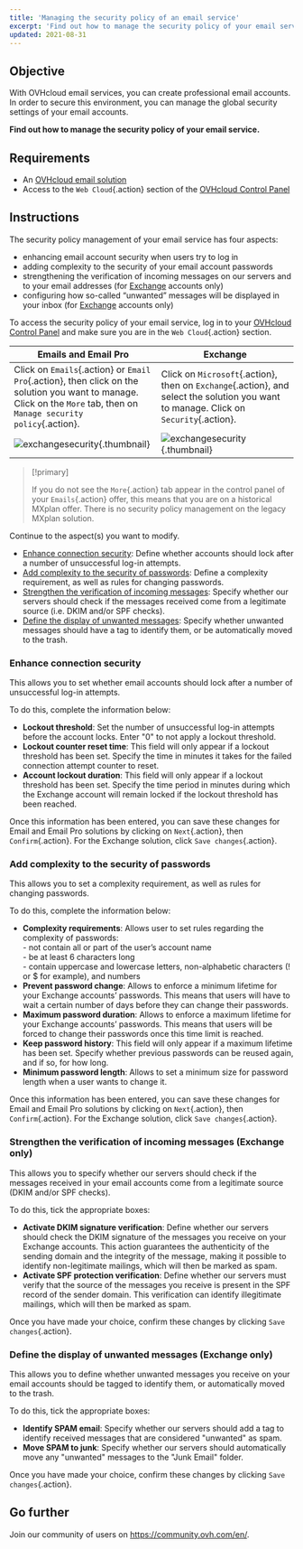 ```yaml
---
title: 'Managing the security policy of an email service'
excerpt: 'Find out how to manage the security policy of your email service'
updated: 2021-08-31
---
```


## Objective

With OVHcloud email services, you can create professional email accounts. In order to secure this environment, you can manage the global security settings of your email accounts.

**Find out how to manage the security policy of your email service.**

## Requirements

- An [OVHcloud email solution](/links/web/emails)
- Access to the `Web Cloud`{.action} section of the [OVHcloud Control Panel](/links/manager)

## Instructions

The security policy management of your email service has four aspects:

- enhancing email account security when users try to log in
- adding complexity to the security of your email account passwords
- strengthening the verification of incoming messages on our servers and to your email addresses (for [Exchange](/links/web/emails-hosted-exchange) accounts only)
- configuring how so-called “unwanted” messages will be displayed in your inbox (for [Exchange](/links/web/emails-hosted-exchange) accounts only)

To access the security policy of your email service, log in to your [OVHcloud Control Panel](/links/manager) and make sure you are in the `Web Cloud`{.action} section. 

|Emails and Email Pro|Exchange| 
|---|---| 
|Click on `Emails`{.action} or `Email Pro`{.action}, then click on the solution you want to manage. Click on the `More` tab, then on `Manage security policy`{.action}.|Click on `Microsoft`{.action}, then on `Exchange`{.action}, and select the solution you want to manage. Click on `Security`{.action}.|
|![exchangesecurity](images/manage-security01.png){.thumbnail}|![exchangesecurity](images/manage-security02.png){.thumbnail}|

> [!primary]
>
> If you do not see the `More`{.action} tab appear in the control panel of your `Emails`{.action} offer, this means that you are on a historical MXplan offer. There is no security policy management on the legacy MXplan solution.

Continue to the aspect(s) you want to modify.

- [Enhance connection security](#enhanced-security): Define whether accounts should lock after a number of unsuccessful log-in attempts.
- [Add complexity to the security of passwords](#password-complexity): Define a complexity requirement, as well as rules for changing passwords.
- [Strengthen the verification of incoming messages](#incoming-messages-verification): Specify whether our servers should check if the messages received come from a legitimate source (i.e. DKIM and/or SPF checks).
- [Define the display of unwanted messages](#unwanted-messages-management): Specify whether unwanted messages should have a tag to identify them, or be automatically moved to the trash.

### Enhance connection security <a name="enhanced-security"></a>

This allows you to set whether email accounts should lock after a number of unsuccessful log-in attempts.

To do this, complete the information below:

- **Lockout threshold**: Set the number of unsuccessful log-in attempts before the account locks. Enter "0" to not apply a lockout threshold.
- **Lockout counter reset time**: This field will only appear if a lockout threshold has been set. Specify the time in minutes it takes for the failed connection attempt counter to reset.
- **Account lockout duration**: This field will only appear if a lockout threshold has been set. Specify the time period in minutes during which the Exchange account will remain locked if the lockout threshold has been reached.

Once this information has been entered, you can save these changes for Email and Email Pro solutions by clicking on `Next`{.action}, then `Confirm`{.action}. For the Exchange solution, click `Save changes`{.action}.

### Add complexity to the security of passwords <a name="password-complexity"></a>

This allows you to set a complexity requirement, as well as rules for changing passwords.

To do this, complete the information below:

- **Complexity requirements**: Allows user to set rules regarding the complexity of passwords:<br> \- not contain all or part of the user’s account name<br> \- be at least 6 characters long<br> \- contain uppercase and lowercase letters, non-alphabetic characters (! or $ for example), and numbers
- **Prevent password change**: Allows to enforce a minimum lifetime for your Exchange accounts’ passwords. This means that users will have to wait a certain number of days before they can change their passwords.
- **Maximum password duration**: Allows to enforce a maximum lifetime for your Exchange accounts’ passwords. This means that users will be forced to change their passwords once this time limit is reached.
- **Keep password history**: This field will only appear if a maximum lifetime has been set. Specify whether previous passwords can be reused again, and if so, for how long.
- **Minimum password length**: Allows to set a minimum size for password length when a user wants to change it.

Once this information has been entered, you can save these changes for Email and Email Pro solutions by clicking on `Next`{.action}, then `Confirm`{.action}. For the Exchange solution, click `Save changes`{.action}.

### Strengthen the verification of incoming messages <a name="incoming-messages-verification"></a> (Exchange only)

This allows you to specify whether our servers should check if the messages received in your email accounts come from a legitimate source (DKIM and/or SPF checks).

To do this, tick the appropriate boxes:

- **Activate DKIM signature verification**: Define whether our servers should check the DKIM signature of the messages you receive on your Exchange accounts. This action guarantees the authenticity of the sending domain and the integrity of the message, making it possible to identify non-legitimate mailings, which will then be marked as spam.
- **Activate SPF protection verification**: Define whether our servers must verify that the source of the messages you receive is present in the SPF record of the sender domain. This verification can identify illegitimate mailings, which will then be marked as spam.

Once you have made your choice, confirm these changes by clicking `Save changes`{.action}.

### Define the display of unwanted messages <a name="unwanted-messages-management"></a>	 (Exchange only)

This allows you to define whether unwanted messages you receive on your email accounts should be tagged to identify them, or automatically moved to the trash.

To do this, tick the appropriate boxes:

- **Identify SPAM email**: Specify whether our servers should add a tag to identify received messages that are considered "unwanted" as spam.
- **Move SPAM to junk**: Specify whether our servers should automatically move any "unwanted" messages to the "Junk Email" folder.

Once you have made your choice, confirm these changes by clicking `Save changes`{.action}.

## Go further

Join our community of users on <https://community.ovh.com/en/>.
